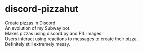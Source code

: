 # discord-pizzahut
Create pizzas in Discord </br>
An evolution of my Subway bot.</br>
Makes pizzas using discord.py and PIL images.</br>
Users interact using reactions to messages to create their pizza.</br>
Definitely still extremely messy.</br>
